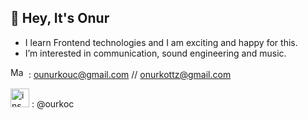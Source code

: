 ## 👋 Hey, It's Onur
- I learn Frontend technologies and I am exciting and happy for this.
- I’m interested in communication, sound engineering and music.


<img src="https://upload.wikimedia.org/wikipedia/commons/thumb/7/7e/Gmail_icon_%282020%29.svg/512px-Gmail_icon_%282020%29.svg.png" alt="MarineGEO circle logo" style="height: 17px; width:25px;"/>  : [ounurkouc@gmail.com](Http://gmail.com)        //           [onurkottz@gmail.com](Http://gmail.com)


<img src="https://www.edigitalagency.com.au/wp-content/uploads/Instagram-logo-acrylic-splash.png" alt="ins" style="height: 30px; width:30px;"/> : @ourkoc
